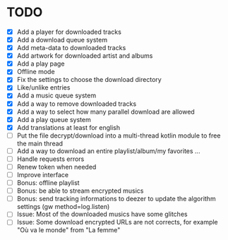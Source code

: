 # TODO

- [x] Add a player for downloaded tracks
- [x] Add a download queue system
- [x] Add meta-data to downloaded tracks
- [x] Add artwork for downloaded artist and albums
- [x] Add a play page
- [x] Offline mode
- [x] Fix the settings to choose the download directory
- [x] Like/unlike entries
- [x] Add a music queue system
- [x] Add a way to remove downloaded tracks
- [x] Add a way to select how many parallel download are allowed
- [x] Add a play queue system
- [x] Add translations at least for english
- [ ] Put the file decrypt/download into a multi-thread kotlin module to free the main thread
- [ ] Add a way to download an entire playlist/album/my favorites ...
- [ ] Handle requests errors
- [ ] Renew token when needed
- [ ] Improve interface
- [ ] Bonus: offline playlist
- [ ] Bonus: be able to stream encrypted musics
- [ ] Bonus: send tracking informations to deezer to update the algorithm settings (gw method=log.listen)
- [ ] Issue: Most of the downloaded musics have some glitches
- [ ] Issue: Some download encrypted URLs are not corrects, for example "Où va le monde" from "La femme"
